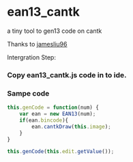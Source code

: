 # ean13_cantk
a tiny tool to gen13 code on cantk

Thanks to [jamesliu96](https://github.com/jamesliu96/ean13)

Intergration Step:

### Copy ean13_cantk.js code in to ide.

### Sampe code
```javascript
this.genCode = function(num) {
    var ean = new EAN13(num);
    if(ean.bincode){
        ean.cantkDraw(this.image);
    }
}

this.genCode(this.edit.getValue());
```
